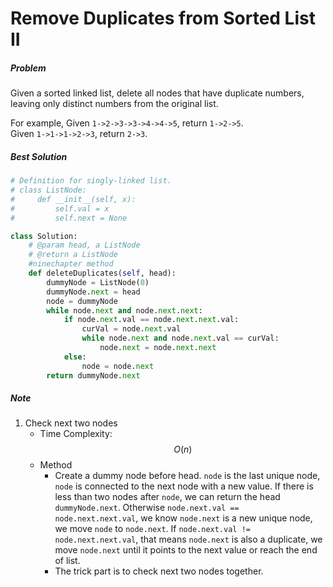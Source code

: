 # Remove Duplicates from Sorted List II
##### Problem
Given a sorted linked list, delete all nodes that have duplicate numbers, leaving only distinct numbers from the original list.

For example,
Given `1->2->3->3->4->4->5`, return `1->2->5`.  
Given `1->1->1->2->3`, return `2->3`.
##### Best Solution
```python
# Definition for singly-linked list.
# class ListNode:
#     def __init__(self, x):
#         self.val = x
#         self.next = None

class Solution:
    # @param head, a ListNode
    # @return a ListNode
    #ninechapter method
    def deleteDuplicates(self, head):
        dummyNode = ListNode(0)
        dummyNode.next = head
        node = dummyNode
        while node.next and node.next.next:
            if node.next.val == node.next.next.val:
                curVal = node.next.val
                while node.next and node.next.val == curVal:
                    node.next = node.next.next
            else:
                node = node.next
        return dummyNode.next
```
##### Note
1. Check next two nodes
    * Time Complexity: $$O(n)$$
    * Method
        * Create a dummy node before head. `node` is the last unique node, `node` is connected to the next node with a new value. If there is less than two nodes after `node`, we can return the head `dummyNode.next`. Otherwise `node.next.val == node.next.next.val`, we know `node.next` is a new unique node, we move `node` to `node.next`. If `node.next.val != node.next.next.val`, that means `node.next` is also a duplicate, we move `node.next` until it points to the next value or reach the end of list.
        * The trick part is to check next two nodes together.
